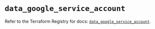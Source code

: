 # `data_google_service_account`

Refer to the Terraform Registry for docs: [`data_google_service_account`](https://registry.terraform.io/providers/hashicorp/google/4.85.0/docs/data-sources/service_account).
